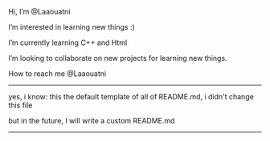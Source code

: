 Hi, I’m @Laaouatni

I’m interested in learning new things :)

I’m currently learning C++ and Html

I’m looking to collaborate on new projects for learning new things.

How to reach me @Laaouatni

-----
yes, i know: this the default template of all of README.md, i didn't change this file

but in the future, I will write a custom README.md

-----
<!---
Laaouatni/Laaouatni is a ✨ special ✨ repository because its `README.md` (this file) appears on your GitHub profile.
You can click the Preview link to take a look at your changes.
--->
